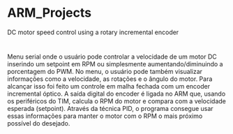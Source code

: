 # ARM_Projects
DC motor speed control using a rotary incremental encoder
#
Menu serial onde o usuário pode controlar a velocidade de um motor DC inserindo um setpoint em RPM ou simplesmente aumentando/diminuindo a porcentagem do PWM. No menu, o usuário pode também visualizar informações como a velocidade, as rotações e o ângulo do motor.
Para alcançar isso foi feito um controle em malha fechada com um encoder incremental óptico. A saída digital do encoder é ligada no ARM que, usando os periféricos do TIM, calcula o RPM do motor e compara com a velocidade esperada (setpoint). Através da técnica PID, o programa consegue usar essas informações para manter o motor com o RPM o mais próximo possível do desejado.
